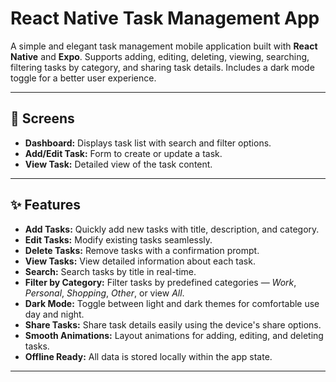 # React Native Task Management App

A simple and elegant task management mobile application built with **React Native** and **Expo**. Supports adding, editing, deleting, viewing, searching, filtering tasks by category, and sharing task details. Includes a dark mode toggle for a better user experience.

---
## 📱 Screens

- **Dashboard:** Displays task list with search and filter options.
- **Add/Edit Task:** Form to create or update a task.
- **View Task:** Detailed view of the task content.

---

## ✨ Features

- **Add Tasks:** Quickly add new tasks with title, description, and category.
- **Edit Tasks:** Modify existing tasks seamlessly.
- **Delete Tasks:** Remove tasks with a confirmation prompt.
- **View Tasks:** View detailed information about each task.
- **Search:** Search tasks by title in real-time.
- **Filter by Category:** Filter tasks by predefined categories — *Work*, *Personal*, *Shopping*, *Other*, or view *All*.
- **Dark Mode:** Toggle between light and dark themes for comfortable use day and night.
- **Share Tasks:** Share task details easily using the device's share options.
- **Smooth Animations:** Layout animations for adding, editing, and deleting tasks.
- **Offline Ready:** All data is stored locally within the app state.

---
